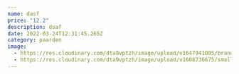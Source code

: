 ```yaml
---
name: dasf
price: "12.2"
description: dsaf
date: 2022-03-24T12:31:45.265Z
category: paarden
image:
  - https://res.cloudinary.com/dta9vptzh/image/upload/v1647941095/brandweer_declareren.png
  - https://res.cloudinary.com/dta9vptzh/image/upload/v1608736675/small_post2_887c52edfd.png
---
```

